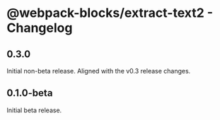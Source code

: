# @webpack-blocks/extract-text2 - Changelog

## 0.3.0

Initial non-beta release. Aligned with the v0.3 release changes.

## 0.1.0-beta

Initial beta release.
